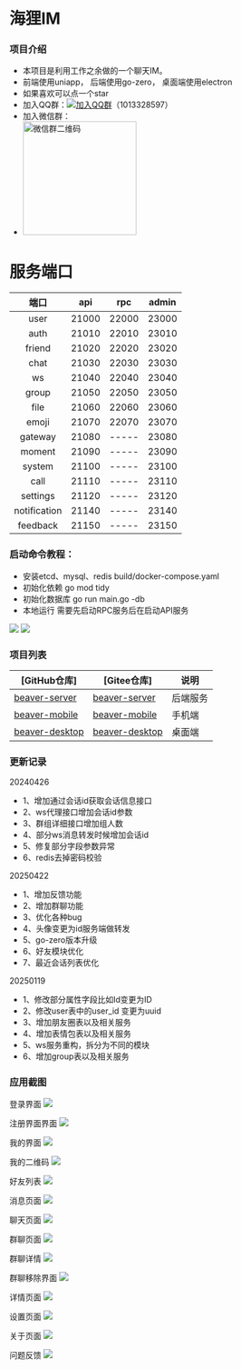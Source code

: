 # 海狸IM

### 项目介绍
+ 本项目是利用工作之余做的一个聊天IM。
+  前端使用uniapp， 后端使用go-zero， 桌面端使用electron
+ 如果喜欢可以点一个star
+ 加入QQ群：[![加入QQ群](https://img.shields.io/badge/加入QQ群-1013328597-blue.svg)](https://qm.qq.com/q/82rbf7QBzO)（1013328597）
+ 加入微信群：
+ <img src="./static/wxQcode.JPG" width="200" height="200" alt="微信群二维码"/>


# 服务端口
| 端口 | api | rpc | admin |
|:---------:|:--------:|:--------:|:--------:|
|user|21000|22000|23000|
|auth|21010|22010|23010|
|friend|21020|22020|23020|
|chat|21030|22030|23030|
|ws|21040|22040|23040|
|group|21050|22050|23050|
|file|21060|22060|23060|
|emoji|21070|22070|23070|
|gateway|21080|-----|23080|
|moment|21090|-----|23090|
|system|21100|-----|23100|
|call|21110|-----|23110|
|settings|21120|-----|23120|
|notification|21140|-----|23140|
|feedback|21150|-----|23150|




### 启动命令教程：

+ 安装etcd、mysql、redis
build/docker-compose.yaml
+ 初始化依赖
go mod tidy
+ 初始化数据库
go run main.go  -db
+ 本地运行
需要先启动RPC服务后在启动API服务

<img src="./static/1.png"/>
<img src="./static/2.png"/>




### 项目列表
| [GitHub仓库]    |   [Gitee仓库]    |说明                                                                                      
| ------------------------------------------------------------ | --------------------------------------------------------------------------|--------------------------------------------------------------------------|
| [beaver-server](https://github.com/wsrh8888/beaver-server)               |[beaver-server](https://gitee.com/dawwdadfrf/beaver-server)               | 后端服务  |
| [beaver-mobile](https://github.com/wsrh8888/beaver-mobile)        | [beaver-mobile](https://gitee.com/dawwdadfrf/beaver-mobile)               |手机端 |
| [beaver-desktop](https://github.com/wsrh8888/beaver-desktop)        | [beaver-desktop](https://gitee.com/dawwdadfrf/beaver-desktop)               |桌面端 |


### 更新记录
20240426
- 1、增加通过会话id获取会话信息接口
- 2、ws代理接口增加会话id参数
- 3、群组详细接口增加组人数
- 4、部分ws消息转发时候增加会话id
- 5、修复部分字段参数异常
- 6、redis去掉密码校验

20250422
- 1、增加反馈功能
- 2、增加群聊功能
- 3、优化各种bug
- 4、头像变更为id服务端做转发
- 5、go-zero版本升级
- 6、好友模块优化
- 7、最近会话列表优化

20250119
- 1、修改部分属性字段比如Id变更为ID
- 2、修改user表中的user_id 变更为uuid
- 3、增加朋友圈表以及相关服务
- 4、增加表情包表以及相关服务
- 5、ws服务重构，拆分为不同的模块
- 6、增加group表以及相关服务


### 应用截图

登录界面
<img src="./static/login.png"/>

注册界面界面
<img src="./static/register.png"/>

我的界面
<img src="./static/mine.png"/>

我的二维码
<img src="./static/qcode.png"/>

好友列表
<img src="./static/friend.png"/>

消息页面
<img src="./static/home.png"/>

聊天页面
<img src="./static/chat.png"/>

群聊页面
<img src="./static/groupChat.png"/>

群聊详情
<img src="./static/groupConfig.png"/>

群聊移除界面
<img src="./static/removeMember.png"/>

详情页面
<img src="./static/info.png"/>

设置页面
<img src="./static/setting.png"/>


关于页面
<img src="./static/about.png"/>

问题反馈
<img src="./static/feedback.png"/>
